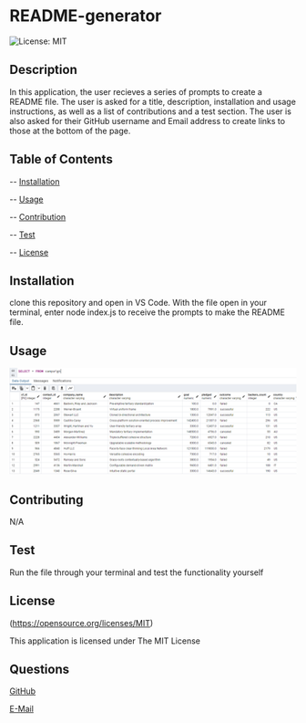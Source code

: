 # README-generator

  ![License: MIT](https://img.shields.io/badge/License-MIT-yellow.svg)
  
## Description

In this application, the user recieves a series of prompts to create a README file. The user is asked for a title, description, installation and usage instructions, as well as a list of contributions and a test section. The user is also asked for their GitHub username and Email address to  create links to those at the bottom of the page.


## Table of Contents


  -- [Installation](#Installation)

  -- [Usage](#Usage)

  -- [Contribution](#Contributing)

  -- [Test](#Test)

  -- [License](#License)


  ## Installation


  clone this repository and open in VS Code. With the file open in your terminal, enter node index.js to receive the prompts to make the README file.


  ## Usage


  ![README-generator-screenshot](Resources/Pictures/Campaign_Table.png)
 


  ## Contributing


  N/A


  ## Test


  Run the file through your terminal and test the functionality yourself


  ## License


  (https://opensource.org/licenses/MIT)

  This application is licensed under The MIT License


  ## Questions


  [GitHub](https:github.com/jystyn)

  [E-Mail](mailto:justyn.helgeson@gmail.com)
